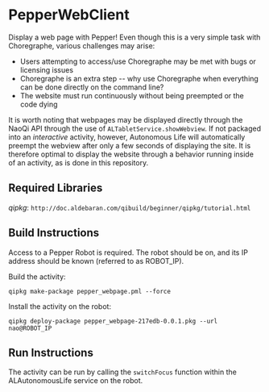 # PepperWebClient
Display a web page with Pepper! Even though this is a very simple task with Choregraphe, various challenges may arise:

- Users attempting to access/use Choregraphe may be met with bugs or licensing issues
- Choregraphe is an extra step -- why use Choregraphe when everything can be done directly on the command line?
- The website must run continuously without being preempted or the code dying

It is worth noting that webpages may be displayed directly through the NaoQi API through the use of ```ALTabletService.showWebview```. If not packaged into an _interactive_ activity, however, Autonomous Life will automatically preempt the webview after only a few seconds of displaying the site. It is therefore optimal to display the website through a behavior running inside of an activity, as is done in this repository.

## Required Libraries
*qipkg*: ```http://doc.aldebaran.com/qibuild/beginner/qipkg/tutorial.html```

## Build Instructions

Access to a Pepper Robot is required. The robot should be on, and its IP address should be known (referred to as ROBOT_IP).

Build the activity:

```qipkg make-package pepper_webpage.pml --force```

Install the activity on the robot:

```qipkg deploy-package pepper_webpage-217edb-0.0.1.pkg --url nao@ROBOT_IP```

## Run Instructions
The activity can be run by calling the ```switchFocus``` function within the ALAutonomousLife service on the robot.

